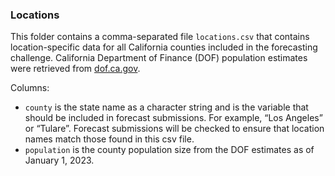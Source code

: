 ### Locations

This folder contains a comma-separated file `locations.csv` that contains location-specific data for all California counties included in the forecasting challenge. California Department of Finance (DOF) population estimates were retrieved from [dof.ca.gov](https://dof.ca.gov/forecasting/demographics/estimates-e1/).

Columns:

- `county` is the state name as a character string and is the variable that should be included in forecast submissions. For example, “Los Angeles” or “Tulare”. Forecast submissions will be checked to ensure that location names match those found in this csv file.
- `population` is the county population size from the DOF estimates as of January 1, 2023.
